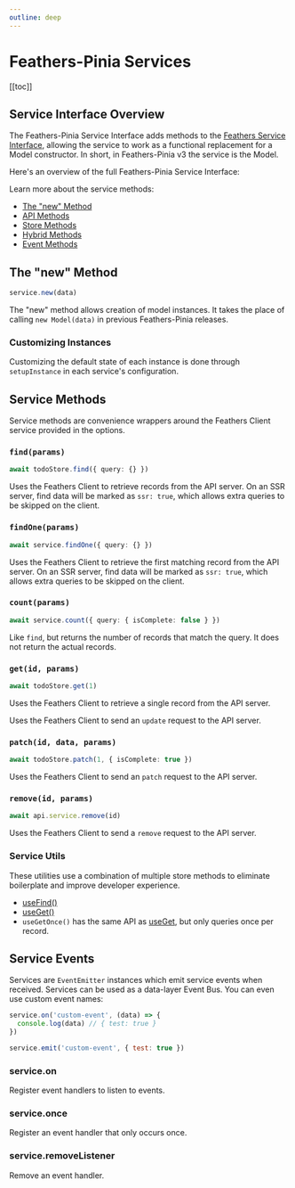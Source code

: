 ```yaml
---
outline: deep
---
```


<script setup>
import Badge from '../components/Badge.vue'
import BlockQuote from '../components/BlockQuote.vue'
</script>

# Feathers-Pinia Services

[[toc]]

## Service Interface Overview

The Feathers-Pinia Service Interface adds methods to the [Feathers Service Interface](https://feathersjs.com/api/services.html),
allowing the service to work as a functional replacement for a Model constructor. In short, in Feathers-Pinia v3 the
service is the Model.

Here's an overview of the full Feathers-Pinia Service Interface:

<!--@include: ../partials/service-interface.md-->

Learn more about the service methods:

- [The "new" Method](#the-new-method)
- [API Methods](#api-methods)
- [Store Methods](#store-methods)
- [Hybrid Methods](#hybrid-methods)
- [Event Methods](#event-methods)

## The "new" Method

```ts
service.new(data)
```

The "new" method allows creation of model instances. It takes the place of calling `new Model(data)` in previous
Feathers-Pinia releases.

### Customizing Instances

Customizing the default state of each instance is done through `setupInstance` in each service's configuration.

## Service Methods

Service methods are convenience wrappers around the Feathers Client service provided in the options.

### `find(params)`

```ts
await todoStore.find({ query: {} })
```

Uses the Feathers Client to retrieve records from the API server. On an SSR server, find data will be marked as `ssr: true`, which allows extra queries to be skipped on the client.

### `findOne(params)`

```ts
await service.findOne({ query: {} })
```

Uses the Feathers Client to retrieve the first matching record from the API server. On an SSR server, find data will be
marked as `ssr: true`, which allows extra queries to be skipped on the client.

### `count(params)`

```ts
await service.count({ query: { isComplete: false } })
```

Like `find`, but returns the number of records that match the query. It does not return the actual records.

### `get(id, params)`

```ts
await todoStore.get(1)
```

Uses the Feathers Client to retrieve a single record from the API server.

Uses the Feathers Client to send an `update` request to the API server.

### `patch(id, data, params)`

```ts
await todoStore.patch(1, { isComplete: true })
```

Uses the Feathers Client to send an `patch` request to the API server.

### `remove(id, params)`

```ts
await api.service.remove(id)
```

Uses the Feathers Client to send a `remove` request to the API server.

### Service Utils

These utilities use a combination of multiple store methods to eliminate boilerplate and improve developer experience.

- [useFind()](/services/use-find)
- [useGet()](/services/use-get)
- `useGetOnce()` has the same API as [useGet](/services/use-get), but only queries once per record.

## Service Events

Services are `EventEmitter` instances which emit service events when received. Services can be used as a data-layer
Event Bus. You can even use custom event names:

```js
service.on('custom-event', (data) => {
  console.log(data) // { test: true }
})

service.emit('custom-event', { test: true })
```

### service.on

Register event handlers to listen to events.

### service.once

Register an event handler that only occurs once.

### service.removeListener

Remove an event handler.
